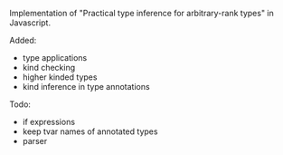 Implementation of "Practical type inference for arbitrary-rank types" in Javascript.

Added:
- type applications
- kind checking
- higher kinded types
- kind inference in type annotations

Todo:
- if expressions
- keep tvar names of annotated types
- parser


